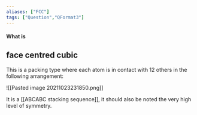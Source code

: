 ```yaml
---
aliases: ["FCC"]
tags: ["Question","QFormat3"]
---
```


#### What is
## face centred cubic
This is a packing type where each atom is in contact with 12 others in the following arrangement:

![[Pasted image 20211023231850.png]]

It is a [[ABCABC stacking sequence]], it should also be noted the very high level of symmetry.